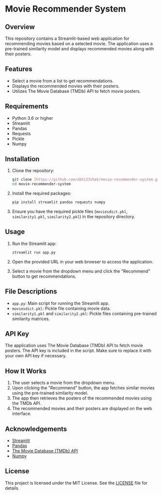# Movie Recommender System

## Overview

This repository contains a Streamlit-based web application for recommending movies based on a selected movie. The application uses a pre-trained similarity model and displays recommended movies along with their posters.

## Features

- Select a movie from a list to get recommendations.
- Displays the recommended movies with their posters.
- Utilizes The Movie Database (TMDb) API to fetch movie posters.

## Requirements

- Python 3.6 or higher
- Streamlit
- Pandas
- Requests
- Pickle
- Numpy

## Installation

1. Clone the repository:
    ```bash
    git clone [https://github.com/abhi23shek/movie-recommender-system.git]
    cd movie-recommender-system
    ```

2. Install the required packages:
    ```bash
    pip install streamlit pandas requests numpy
    ```

3. Ensure you have the required pickle files (`moviesdict.pkl`, `similarity1.pkl`, `similarity2.pkl`) in the repository directory.

## Usage

1. Run the Streamlit app:
    ```bash
    streamlit run app.py
    ```

2. Open the provided URL in your web browser to access the application.

3. Select a movie from the dropdown menu and click the "Recommend" button to get recommendations.

## File Descriptions

- `app.py`: Main script for running the Streamlit app.
- `moviesdict.pkl`: Pickle file containing movie data.
- `similarity1.pkl` and `similarity2.pkl`: Pickle files containing pre-trained similarity matrices.

## API Key

The application uses The Movie Database (TMDb) API to fetch movie posters. The API key is included in the script. Make sure to replace it with your own API key if necessary.

## How It Works

1. The user selects a movie from the dropdown menu.
2. Upon clicking the "Recommend" button, the app fetches similar movies using the pre-trained similarity model.
3. The app then retrieves the posters of the recommended movies using the TMDb API.
4. The recommended movies and their posters are displayed on the web interface.

## Acknowledgements

- [Streamlit](https://streamlit.io/)
- [Pandas](https://pandas.pydata.org/)
- [The Movie Database (TMDb) API](https://www.themoviedb.org/documentation/api)
- [Numpy](https://numpy.org/)

## License

This project is licensed under the MIT License. See the [LICENSE](LICENSE) file for details.
